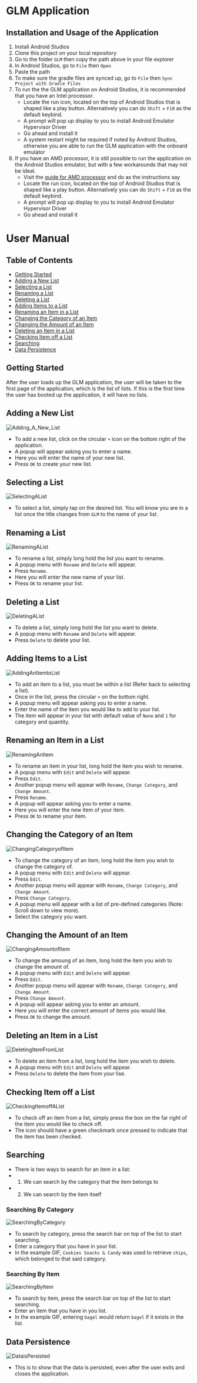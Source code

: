 # GLM Application

## Installation and Usage of the Application
1. Install Android Studios
2. Clone this project on your local repository
3. Go to the folder `GLM` then copy the path above in your file explorer
4. In Android Studios, go to `File` then `Open`
5. Paste the path 
6. To make sure the gradle files are synced up, go to `File` then `Sync Project with Gradle Files` 
7. To run the the GLM application on Android Studios, it is recommended that you have an Intel processor.
   - Locate the run icon, located on the top of Android Studios that is shaped like a play button. Alternatively you can do `Shift` + `F10` as the default keybind.
   - A prompt will pop up display to you to install Android Emulator Hypervisor Driver
   - Go ahead and install it
   - A system restart might be required if noted by Android Studios, otherwise you are able to run the GLM application with the onboard emulator
8. If you have an AMD processor, it is still possible to run the application on the Android Studios emulator, but with a few workarounds that may not be ideal.
   - Visit the [guide for AMD processor](https://github.com/google/android-emulator-hypervisor-driver-for-amd-processors) and do as the instructions say
   - Locate the run icon, located on the top of Android Studios that is shaped like a play button. Alternatively you can do `Shift` + `F10` as the default keybind.
   - A prompt will pop up display to you to install Android Emulator Hypervisor Driver
   - Go ahead and install it

# User Manual

## Table of Contents
* [Getting Started](#getting-started)
* [Adding a New List](#adding-a-new-list)
* [Selecting a List](#selecting-a-list)
* [Renaming a List](#renaming-a-list)
* [Deleting a List](#Deleting-a-list)
* [Adding Items to a List](#adding-items-to-a-list)
* [Renaming an Item in a List](#renaming-an-item-in-a-list)
* [Changing the Category of an Item](#changiing-the-catgeory-of-an-item)
* [Changing the Amount of an Item](#changing-the-amount-of-an-item)
* [Deleting an Item in a List](#deleting-an-item-in-a-list)
* [Checking Item off a List](#checking-item-off-a-list)
* [Searching](#searching)
* [Data Persistence](#data-persistence)

## Getting Started
After the user loads up the GLM application, the user will be taken to the first page of the application, which is the list of lists. If this is the first time the user has booted up the application, it will have no lists.

## Adding a New List
![Adding_A_New_List](./Images/GIFS/AddingANewList.gif)
- To add a new list, click on the circular `+` icon on the bottom right of the application. 
- A popup will appear asking you to enter a name. 
- Here you will enter the name of your new list. 
- Press `OK` to create your new list.

## Selecting a List
![SelectingAList](./Images/GIFS/SelectingAList.gif)
- To select a list, simply tap on the desired list. You will know you are in a list once the title changes from `GLM` to the name of your list.

## Renaming a List
![RenamingAList](./Images/GIFS/RenamingAList.gif)
- To rename a list, simply long hold the list you want to rename.
- A popup menu with `Rename` and `Delete` will appear.
- Press `Rename`.
- Here you will enter the new name of your list.
- Press `OK` to rename your list.

## Deleting a List
![DeletingAList](./Images/GIFS/DeletingAList.gif)
- To delete a list, simply long hold the list you want to delete.
- A popup menu with `Rename` and `Delete` will appear.
- Press `Delete` to delete your list.

## Adding Items to a List
![AddingAnItemtoList](./Images/GIFS/AddingAnItemtoList.gif)
- To add an item to a list, you must be within a list (Refer back to selecting a list).
- Once in the list, press the circular `+` on the bottom right.
- A popup menu will appear asking you to enter a name.
- Enter the name of the item you would like to add to your list.
- The item will appear in your list with default value of `None` and `1` for category and quantity.

## Renaming an Item in a List
![RenamingAnItem](./Images/GIFS/RenamingAnItem.gif)
- To rename an item in your list, long hold the item you wish to rename.
- A popup menu with `Edit` and `Delete` will appear.
- Press `Edit`.
- Another popup menu will appear with `Rename`, `Change Category`, and `Change Amount`.
- Press `Rename`.
- A popup will appear asking you to enter a name. 
- Here you will enter the new item of your item.
- Press `OK` to rename your item.

## Changing the Category of an Item
![ChangingCategoryofItem](./Images/GIFS/ChangingCategoryofItem.gif)
- To change the category of an item, long hold the item you wish to change the category of.
- A popup menu with `Edit` and `Delete` will appear.
- Press `Edit`.
- Another popup menu will appear with `Rename`, `Change Category`, and `Change Amount`.
- Press `Change Category`.
- A popup menu will appear with a list of pre-defined categories (Note: Scroll down to view more).
- Select the category you want.

## Changing the Amount of an Item
![ChangingAmountofItem](./Images/GIFS/ChangingQuantityofItem.gif)
- To change the amoung of an item, long hold the item you wish to change the amount of.
- A popup menu with `Edit` and `Delete` will appear.
- Press `Edit`.
- Another popup menu will appear with `Rename`, `Change Category`, and `Change Amount`.
- Press `Change Amount`.
- A popup will appear asking you to enter an amount.
- Here you will enter the correct amount of items you would like.
- Press `OK` to change the amount.

## Deleting an Item in a List
![DeletingItemFromList](./Images/GIFS/DeletingItemFromList.gif)
- To delete an item from a list, long hold the item you wish to delete.
- A popup menu with `Edit` and `Delete` will appear.
- Press `Delete` to delete the item from your lise.

## Checking Item off a List
![CheckingItemoffAList](./Images/GIFS/CheckingItemoffAList.gif)
- To check off an item from a list, simply press the box on the far right of the item you would like to check off.
- The icon should have a green checkmark once pressed to indicate that the item has been checked.

## Searching
- There is two ways to search for an item in a list:
- 1) We can search by the category that the item belongs to
- 2) We can search by the item itself 
### Searching By Category
![SearchingByCategory](./Images/GIFS/SearchingByCategory.gif)
- To search by category, press the search bar on top of the list to start searching.
- Enter a category that you have in your list.
- In the example GIF, `Cookies Snacks & Candy` was used to retrieve `chips`, which belonged to that said category.


### Searching By Item
![SearchingByItem](./Images/GIFS/SearchingByItem.gif)
- To search by item, press the search bar on top of the list to start searching.
- Enter an item that you have in you list.
- In the example GIF, entering `bagel` would return `bagel` if it exists in the list.

## Data Persistence
![DataisPersisted](./Images/GIFS/DataisPersisted.gif)
- This is to show that the data is persisted, even after the user exits and closes the application.


